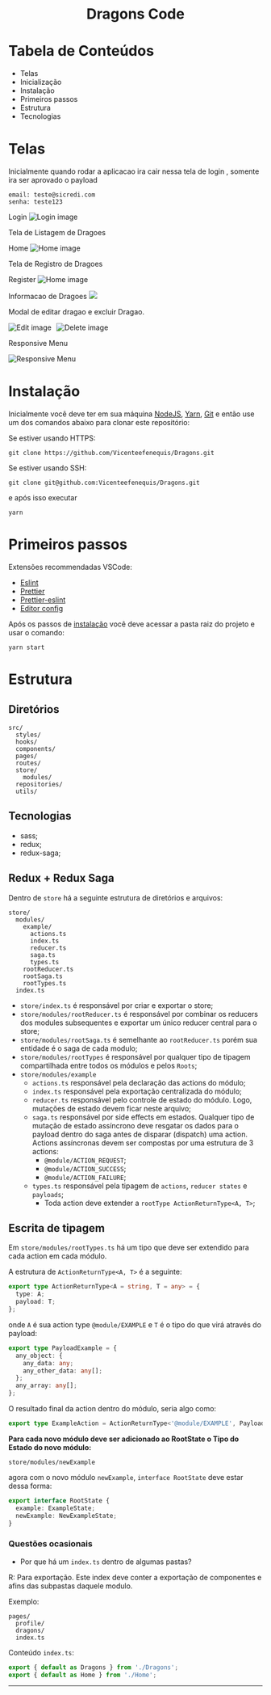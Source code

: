 <div style="text-align: center; width: 100%;">

# Dragons Code

</div>


# Tabela de Conteúdos
- Telas
- Inicialização
- Instalação
- Primeiros passos
- Estrutura
- Tecnologias


# Telas

Inicialmente quando rodar a aplicacao ira cair nessa tela de login , somente ira ser aprovado o payload

```
email: teste@sicredi.com
senha: teste123
```
Login
<img src="./docs/login.png" alt="Login image"/>

Tela de Listagem de Dragoes

Home
<img src="./docs/home.png" alt="Home image"/>

Tela de Registro de Dragoes

Register
<img src="./docs/register.png" alt="Home image"/>

Informacao de Dragoes
<img src="./docs/infoDragon.png"/>


Modal de editar dragao e excluir Dragao.
<div style="display:flex;">
    <img src="./docs/editDragon.png" style="margin-right:10px;" alt="Edit image"/>
    <img src="./docs/deleteDragon.png" alt="Delete image"/>
</div>

Responsive Menu

<img src="./docs/responsive.png" alt="Responsive Menu">


#  Instalação

Inicialmente você deve ter em sua máquina [NodeJS](https://nodejs.org/en/), [Yarn](https://yarnpkg.com/), [Git](https://git-scm.com/) e então use um dos comandos abaixo para clonar este repositório:

Se estiver usando HTTPS:

`git clone https://github.com/Vicenteefenequis/Dragons.git`

Se estiver usando SSH:

`git clone git@github.com:Vicenteefenequis/Dragons.git`


e após isso executar

`yarn`

#  Primeiros passos

Extensões recommendadas VSCode:

- [Eslint](https://marketplace.visualstudio.com/items?itemName=dbaeumer.vscode-eslint)
- [Prettier](https://marketplace.visualstudio.com/items?itemName=esbenp.prettier-vscode)
- [Prettier-eslint](https://marketplace.visualstudio.com/items?itemName=rvest.vs-code-prettier-eslint)
- [Editor config](https://marketplace.visualstudio.com/items?itemName=EditorConfig.EditorConfig)


Após os passos de [instalação](#construction_worker-instalação) você deve acessar a pasta raiz do projeto e usar o comando:

`yarn start`

#  Estrutura

##  Diretórios

```
src/
  styles/
  hooks/
  components/
  pages/
  routes/
  store/
    modules/
  repositories/
  utils/
```

##  Tecnologias

- sass;
- redux;
- redux-saga;


##  Redux + Redux Saga

Dentro de `store` há a seguinte estrutura de diretórios e arquivos:

```
store/
  modules/
    example/
      actions.ts
      index.ts
      reducer.ts
      saga.ts
      types.ts
    rootReducer.ts
    rootSaga.ts
    rootTypes.ts
  index.ts
```

- `store/index.ts` é responsável por criar e exportar o store;
- `store/modules/rootReducer.ts` é responsável por combinar os reducers dos modules subsequentes e exportar um único reducer central para o store;
- `store/modules/rootSaga.ts` é semelhante ao `rootReducer.ts` porém sua entidade é o saga de cada modulo;
- `store/modules/rootTypes` é responsável por qualquer tipo de tipagem compartilhada entre todos os módulos e pelos `Roots`;
- `store/modules/example`
  - `actions.ts` responsável pela declaração das actions do módulo;
  - `index.ts` responsável pela exportação centralizada do módulo;
  - `reducer.ts` responsável pelo controle de estado do módulo. Logo, mutações de estado devem ficar neste arquivo;
  - `saga.ts` responsável por side effects em estados. Qualquer tipo de mutação de estado assíncrono deve resgatar os dados para o payload dentro do saga antes de disparar (dispatch) uma action. Actions assíncronas devem ser compostas por uma estrutura de 3 actions:
    - `@module/ACTION_REQUEST`;
    - `@module/ACTION_SUCCESS`;
    - `@module/ACTION_FAILURE`;
  - `types.ts` responsável pela tipagem de `actions`, `reducer states` e `payloads`;
    - Toda action deve extender a `rootType ActionReturnType<A, T>`;

##  Escrita de tipagem

Em `store/modules/rootTypes.ts` há um tipo que deve ser extendido para cada action em cada módulo.

A estrutura de `ActionReturnType<A, T>` é a seguinte:

```ts
export type ActionReturnType<A = string, T = any> = {
  type: A;
  payload: T;
};
```

onde `A` é sua action type `@module/EXAMPLE` e `T` é o tipo do que virá através do payload:

```ts
export type PayloadExample = {
  any_object: {
    any_data: any;
    any_other_data: any[];
  };
  any_array: any[];
};
```

O resultado final da action dentro do módulo, seria algo como:

```ts
export type ExampleAction = ActionReturnType<'@module/EXAMPLE', PayloadExample>;
```

**Para cada novo módulo deve ser adicionado ao RootState o Tipo do Estado do novo módulo:**

`store/modules/newExample`

agora com o novo módulo `newExample`, `interface RootState` deve estar dessa forma:

```ts
export interface RootState {
  example: ExampleState;
  newExample: NewExampleState;
}
```

###  Questões ocasionais

- Por que há um `index.ts` dentro de algumas pastas?

R: Para exportação. Este index deve conter a exportação de componentes e afins das subpastas daquele modulo.

Exemplo:

```
pages/
  profile/
  dragons/
  index.ts
```

Conteúdo `index.ts`:

```ts
export { default as Dragons } from './Dragons';
export { default as Home } from './Home';
```

---

